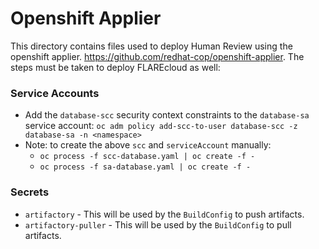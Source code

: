 # Openshift Applier
This directory contains files used to deploy Human Review using the openshift applier.
https://github.com/redhat-cop/openshift-applier. The steps must be taken to deploy
FLAREcloud as well:

### Service Accounts
- Add the `database-scc` security context constraints to the `database-sa` service account: 
`oc adm policy add-scc-to-user database-scc -z database-sa -n <namespace>`
- Note: to create the above `scc` and `serviceAccount` manually:
    - `oc process -f scc-database.yaml | oc create -f -`
    - `oc process -f sa-database.yaml | oc create -f -`

### Secrets
- `artifactory` - This will be used by the `BuildConfig` to push artifacts.
- `artifactory-puller` -  This will be used by the `BuildConfig` to pull artifacts.